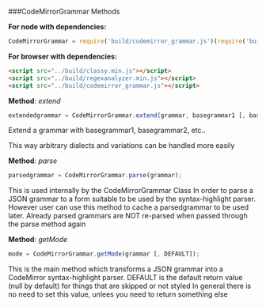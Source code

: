 

###CodeMirrorGrammar Methods

__For node with dependencies:__

```javascript
CodeMirrorGrammar = require('build/codemirror_grammar.js')(require('build/classy.min.js'), require('build/regexanalyzer.min.js'));
```

__For browser with dependencies:__

```html
<script src="../build/classy.min.js"></script>
<script src="../build/regexanalyzer.min.js"></script>
<script src="../build/codemirror_grammar.js"></script>
```

    


__Method__: *extend*

```javascript
extendedgrammar = CodeMirrorGrammar.extend(grammar, basegrammar1 [, basegrammar2, ..]);
```

Extend a grammar with basegrammar1, basegrammar2, etc..

This way arbitrary dialects and variations can be handled more easily
        


__Method__: *parse*

```javascript
parsedgrammar = CodeMirrorGrammar.parse(grammar);
```

This is used internally by the CodeMirrorGrammar Class
In order to parse a JSON grammar to a form suitable to be used by the syntax-highlight parser.
However user can use this method to cache a parsedgrammar to be used later.
Already parsed grammars are NOT re-parsed when passed through the parse method again
        


__Method__: *getMode*

```javascript
mode = CodeMirrorGrammar.getMode(grammar [, DEFAULT]);
```

This is the main method which transforms a JSON grammar into a CodeMirror syntax-highlight parser.
DEFAULT is the default return value (null by default) for things that are skipped or not styled
In general there is no need to set this value, unlees you need to return something else
        
